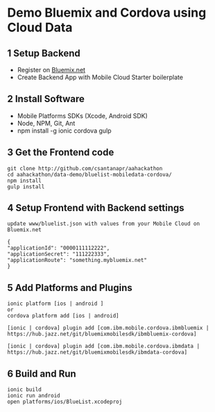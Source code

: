 # Demo Bluemix and Cordova using Cloud Data

## 1 Setup Backend 
- Register on [Bluemix.net](http://bluemix.net)
- Create Backend App with Mobile Cloud Starter boilerplate

## 2 Install Software
- Mobile Platforms SDKs (Xcode, Android SDK)
- Node, NPM, Git, Ant
- npm install -g ionic cordova gulp
    
    
## 3 Get the Frontend code    
    
    git clone http://github.com/csantanapr/aahackathon
    cd aahackathon/data-demo/bluelist-mobiledata-cordova/
    npm install
    gulp install
    
## 4 Setup Frontend with Backend settings    
    
    update www/bluelist.json with values from your Mobile Cloud on Bluemix.net
    
    {
    "applicationId": "0000111112222",
    "applicationSecret": "111222333",
    "applicationRoute": "something.mybluemix.net"
	}

## 5 Add Platforms and Plugins
    
    ionic platform [ios | android ]
    or
    cordova platform add [ios | android]
    
    [ionic | cordova] plugin add [com.ibm.mobile.cordova.ibmbluemix | https://hub.jazz.net/git/bluemixmobilesdk/ibmbluemix-cordova]
        
    [ionic | cordova] plugin add [com.ibm.mobile.cordova.ibmdata | https://hub.jazz.net/git/bluemixmobilesdk/ibmdata-cordova]

    
## 6 Build and Run
    
    ionic build
    ionic run android
    open platforms/ios/BlueList.xcodeproj

